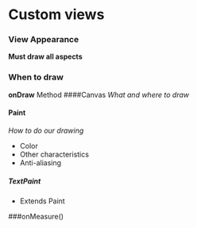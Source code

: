 # Custom views

### View Appearance
**Must draw all aspects**

### When to draw

**onDraw** Method
####Canvas
*What and where to draw*

#### Paint
*How to do our drawing*
- Color
- Other characteristics
- Anti-aliasing 

##### TextPaint
- Extends Paint

###onMeasure()

